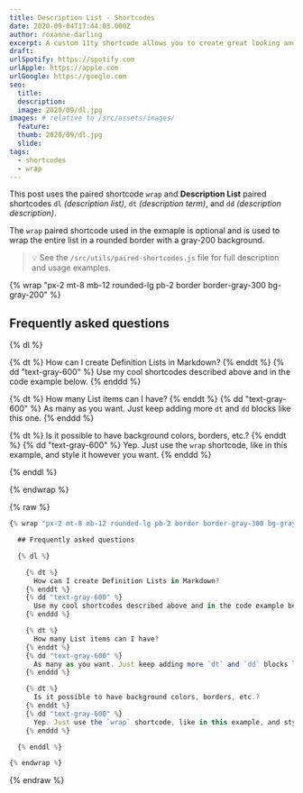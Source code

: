 ```yaml
---
title: Description List - Shortcodes
date: 2020-09-04T17:44:03.000Z
author: roxanne-darling
excerpt: A custom 11ty shortcode allows you to create great looking and function Description Lists.
draft: 
urlSpotify: https://spotify.com
urlApple: https://apple.com
urlGoogle: https://google.com    
seo:
  title:
  description:
  image: 2020/09/dl.jpg
images: # relative to /src/assets/images/
  feature:
  thumb: 2020/09/dl.jpg
  slide:
tags:
  - shortcodes
  - wrap
---
```


This post uses the paired shortcode `wrap` and **Description List** paired shortcodes `dl` _(description list)_, `dt` _(description term)_, and `dd` _(description description)_.

The `wrap` paired shortcode used in the exmaple is optional and is used to wrap the entire list in a rounded border with a gray-200 background.

> :bulb: See the `/src/utils/paired-shortcodes.js` file for full description and usage examples.

{% wrap "px-2 mt-8 mb-12 rounded-lg pb-2 border border-gray-300 bg-gray-200" %}

## Frequently asked questions

{% dl %}

{% dt %}
How can I create Definition Lists in Markdown?
{% enddt %}
{% dd "text-gray-600" %}
Use my cool shortcodes described above and in the code example below.
{% enddd %}

{% dt %}
How many List items can I have?
{% enddt %}
{% dd "text-gray-600" %}
As many as you want. Just keep adding more `dt` and `dd` blocks like this one.
{% enddd %}

{% dt %}
Is it possible to have background colors, borders, etc.?
{% enddt %}
{% dd "text-gray-600" %}
Yep. Just use the `wrap` shortcode, like in this example, and style it however you want.
{% enddd %}

{% enddl %}

{% endwrap %}

{% raw %}

```js
{% wrap "px-2 mt-8 mb-12 rounded-lg pb-2 border border-gray-300 bg-gray-200" %}

  ## Frequently asked questions

  {% dl %}

    {% dt %}
      How can I create Definition Lists in Markdown?
    {% enddt %}
    {% dd "text-gray-600" %}
      Use my cool shortcodes described above and in the code example below.
    {% enddd %}

    {% dt %}
      How many List items can I have?
    {% enddt %}
    {% dd "text-gray-600" %}
      As many as you want. Just keep adding more `dt` and `dd` blocks like this one.
    {% enddd %}

    {% dt %}
      Is it possible to have background colors, borders, etc.?
    {% enddt %}
    {% dd "text-gray-600" %}
      Yep. Just use the `wrap` shortcode, like in this example, and style it however you want.
    {% enddd %}

  {% enddl %}

{% endwrap %}
```

{% endraw %}
